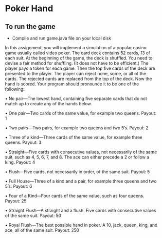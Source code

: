 # Poker Hand

## To run the game 

* Compile and run game.java file on your local disk 




In this assignment, you will implement a simulation of a popular casino game usually
called video poker. The card deck contains 52 cards, 13 of each suit. At the beginning
of the game, the deck is shuffled. You need to devise a fair method for shuffling. (It
does not have to be efficient.) The player pays a token for each game. Then the top
five cards of the deck are presented to the player. The player can reject none, some,
or all of the cards. The rejected cards are replaced from the top of the deck. Now the
hand is scored. Your program should pronounce it to be one of the following:

• No pair—The lowest hand, containing five separate cards that do not match up
to create any of the hands below.

• One pair—Two cards of the same value, for example two queens. Payout: 1

• Two pairs—Two pairs, for example two queens and two 5’s. Payout: 2

• Three of a kind—Three cards of the same value, for example three queens.
Payout: 3

• Straight—Five cards with consecutive values, not necessarily of the same suit,
such as 4, 5, 6, 7, and 8. The ace can either precede a 2 or follow a king. Payout: 4

• Flush—Five cards, not necessarily in order, of the same suit. Payout: 5

• Full House—Three of a kind and a pair, for example three queens and two 5’s.
Payout: 6

• Four of a Kind—Four cards of the same value, such as four queens. Payout: 25

• Straight Flush—A straight and a flush: Five cards with consecutive values of
the same suit. Payout: 50

• Royal Flush—The best possible hand in poker. A 10, jack, queen, king, and ace,
all of the same suit. Payout: 250
